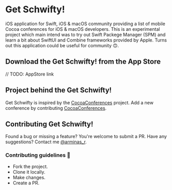# Get Schwifty!
iOS application for Swift, iOS & macOS community providing a list of mobile Cocoa conferences for iOS & macOS developers.
This is an experimental project which main intend was to try out Swift Packege Manager (SPM) and learn a bit about SwiftUI and Combine frameworks provided by Apple.
Turns out this application could be useful for community 🙃.

## Download the Get Schwifty! from the App Store
// TODO: AppStore link

## Project behind the Get Schwifty!
Get Schwifty is inspired by the [CocoaConferences](https://github.com/Lascorbe/CocoaConferences) project. Add a new conference by contributing [CocoaConferences](https://github.com/Lascorbe/CocoaConferences).

## Contributing Get Schwifty!
Found a bug or missing a feature? You're welcome to submit a PR.
Have any suggestions? Contact me [@arminas_r](https://twitter.com/arminas_r).

### Contributing guidelines 🚀
- Fork the project.
- Clone it locally.
- Make changes.
- Create a PR.
